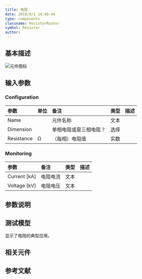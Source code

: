```yaml
---
title: 电阻
date: 2018/8/1 14:40:44
type: components
classname: ResistorRouter
symbol: Resistor
author: 
---
```

## <span id="comp_desc">基本描述</span>
![元件图标]()

## <span id="comp_params">输入参数</span>
### <span id="comp_params_group_Configuration">Configuration</span>
| 参数 | 单位 | 备注 | 类型 | 描述 |
| :--- | :--- | :--- | :--: | :--- |
| <span id="comp_params_param_Name">Name</span> |  | 元件名称 | 文本 |  |
| <span id="comp_params_param_Dim">Dimension</span> |  | 单相电阻或是三相电阻？ | 选择 |  |
| <span id="comp_params_param_R">Resistance</span> | Ω | （每相）电阻值 | 实数 |  |

[Name]: #comp_params_param_Name "Name"
[Dimension]: #comp_params_param_Dim "Dimension"
[Resistance]: #comp_params_param_R "Resistance"

### <span id="comp_params_group_Monitoring">Monitoring</span>
| 参数 | 备注 | 类型 | 描述 |
| :--- | :--- | :--: | :--- |
| <span id="comp_params_param_I">Current \[kA\]</span> | 电阻电流 | 文本 |  |
| <span id="comp_params_param_V">Voltage \[kV\]</span> | 电阻电压 | 文本 |  |

[Current \[kA\]]: #comp_params_param_I "Current \[kA\]"
[Voltage \[kV\]]: #comp_params_param_V "Voltage \[kV\]"


## <span id="comp_remarks">参数说明</span>


## <span id="comp_example">测试模型</span>
[<test name>](<test link>)显示了电阻的典型应用。

## <span id="comp_seealso">相关元件</span>

## <span id="comp_ref">参考文献</span>



